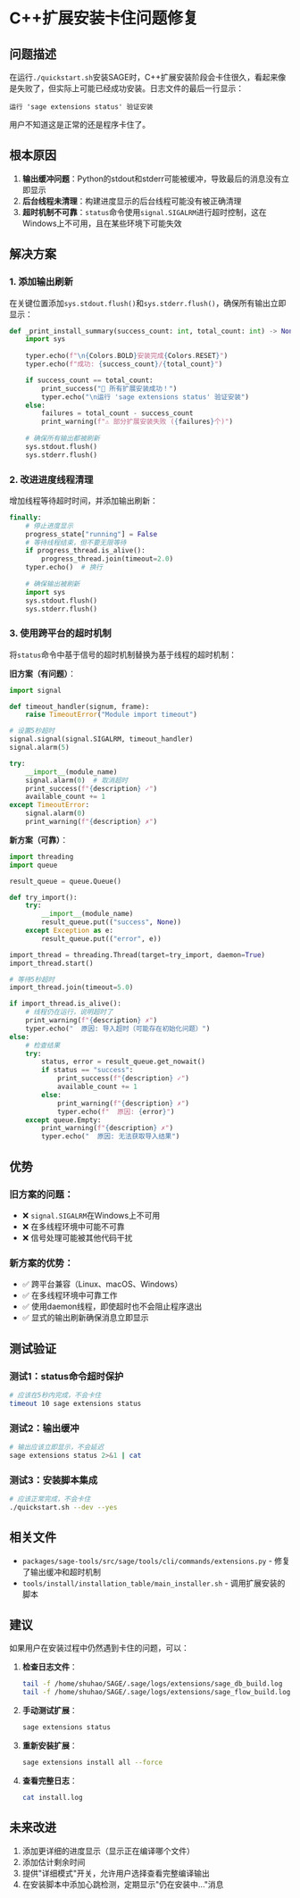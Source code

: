 # C++扩展安装卡住问题修复

## 问题描述

在运行`./quickstart.sh`安装SAGE时，C++扩展安装阶段会卡住很久，看起来像是失败了，但实际上可能已经成功安装。日志文件的最后一行显示：

```
运行 'sage extensions status' 验证安装
```

用户不知道这是正常的还是程序卡住了。

## 根本原因

1. **输出缓冲问题**：Python的stdout和stderr可能被缓冲，导致最后的消息没有立即显示
2. **后台线程未清理**：构建进度显示的后台线程可能没有被正确清理
3. **超时机制不可靠**：`status`命令使用`signal.SIGALRM`进行超时控制，这在Windows上不可用，且在某些环境下可能失效

## 解决方案

### 1. 添加输出刷新

在关键位置添加`sys.stdout.flush()`和`sys.stderr.flush()`，确保所有输出立即显示：

```python
def _print_install_summary(success_count: int, total_count: int) -> None:
    import sys
    
    typer.echo(f"\n{Colors.BOLD}安装完成{Colors.RESET}")
    typer.echo(f"成功: {success_count}/{total_count}")

    if success_count == total_count:
        print_success("🎉 所有扩展安装成功！")
        typer.echo("\n运行 'sage extensions status' 验证安装")
    else:
        failures = total_count - success_count
        print_warning(f"⚠️ 部分扩展安装失败 ({failures}个)")
    
    # 确保所有输出都被刷新
    sys.stdout.flush()
    sys.stderr.flush()
```

### 2. 改进进度线程清理

增加线程等待超时时间，并添加输出刷新：

```python
finally:
    # 停止进度显示
    progress_state["running"] = False
    # 等待线程结束，但不要无限等待
    if progress_thread.is_alive():
        progress_thread.join(timeout=2.0)
    typer.echo()  # 换行
    
    # 确保输出被刷新
    import sys
    sys.stdout.flush()
    sys.stderr.flush()
```

### 3. 使用跨平台的超时机制

将`status`命令中基于信号的超时机制替换为基于线程的超时机制：

**旧方案（有问题）**：
```python
import signal

def timeout_handler(signum, frame):
    raise TimeoutError("Module import timeout")

# 设置5秒超时
signal.signal(signal.SIGALRM, timeout_handler)
signal.alarm(5)

try:
    __import__(module_name)
    signal.alarm(0)  # 取消超时
    print_success(f"{description} ✓")
    available_count += 1
except TimeoutError:
    signal.alarm(0)
    print_warning(f"{description} ✗")
```

**新方案（可靠）**：
```python
import threading
import queue

result_queue = queue.Queue()

def try_import():
    try:
        __import__(module_name)
        result_queue.put(("success", None))
    except Exception as e:
        result_queue.put(("error", e))

import_thread = threading.Thread(target=try_import, daemon=True)
import_thread.start()

# 等待5秒超时
import_thread.join(timeout=5.0)

if import_thread.is_alive():
    # 线程仍在运行，说明超时了
    print_warning(f"{description} ✗")
    typer.echo("  原因: 导入超时（可能存在初始化问题）")
else:
    # 检查结果
    try:
        status, error = result_queue.get_nowait()
        if status == "success":
            print_success(f"{description} ✓")
            available_count += 1
        else:
            print_warning(f"{description} ✗")
            typer.echo(f"  原因: {error}")
    except queue.Empty:
        print_warning(f"{description} ✗")
        typer.echo("  原因: 无法获取导入结果")
```

## 优势

### 旧方案的问题：
- ❌ `signal.SIGALRM`在Windows上不可用
- ❌ 在多线程环境中可能不可靠
- ❌ 信号处理可能被其他代码干扰

### 新方案的优势：
- ✅ 跨平台兼容（Linux、macOS、Windows）
- ✅ 在多线程环境中可靠工作
- ✅ 使用daemon线程，即使超时也不会阻止程序退出
- ✅ 显式的输出刷新确保消息立即显示

## 测试验证

### 测试1：status命令超时保护
```bash
# 应该在5秒内完成，不会卡住
timeout 10 sage extensions status
```

### 测试2：输出缓冲
```bash
# 输出应该立即显示，不会延迟
sage extensions status 2>&1 | cat
```

### 测试3：安装脚本集成
```bash
# 应该正常完成，不会卡住
./quickstart.sh --dev --yes
```

## 相关文件

- `packages/sage-tools/src/sage/tools/cli/commands/extensions.py` - 修复了输出缓冲和超时机制
- `tools/install/installation_table/main_installer.sh` - 调用扩展安装的脚本

## 建议

如果用户在安装过程中仍然遇到卡住的问题，可以：

1. **检查日志文件**：
   ```bash
   tail -f /home/shuhao/SAGE/.sage/logs/extensions/sage_db_build.log
   tail -f /home/shuhao/SAGE/.sage/logs/extensions/sage_flow_build.log
   ```

2. **手动测试扩展**：
   ```bash
   sage extensions status
   ```

3. **重新安装扩展**：
   ```bash
   sage extensions install all --force
   ```

4. **查看完整日志**：
   ```bash
   cat install.log
   ```

## 未来改进

1. 添加更详细的进度显示（显示正在编译哪个文件）
2. 添加估计剩余时间
3. 提供"详细模式"开关，允许用户选择查看完整编译输出
4. 在安装脚本中添加心跳检测，定期显示"仍在安装中..."消息
